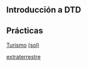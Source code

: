 ## Introducción a DTD

## Prácticas

[Turismo](./Pxsd/turismo.md)  [(sol)](./Pxsd/turismo.dtd)

[extraterrestre](./Pxsd/extraterrestre.md)

